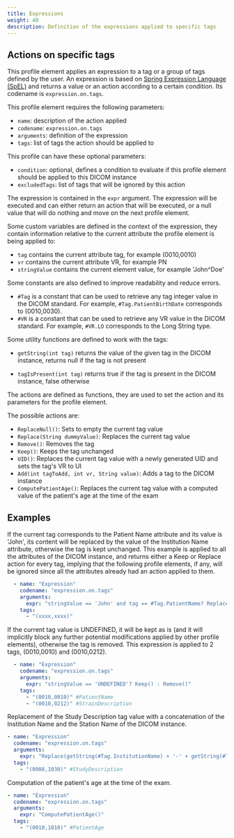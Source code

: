 ```yaml
---
title: Expressions
weight: 40
description: Definition of the expressions applied to specific tags
---
```



## Actions on specific tags

This profile element applies an expression to a tag or a group of tags defined by the user. An expression is based on [Spring Expression Language (SpEL)](https://docs.spring.io/spring-framework/reference/core/expressions.html) and returns a value or an action according to a certain condition.
Its codename is `expression.on.tags`.

This profile element requires the following parameters:

* `name`: description of the action applied
* `codename`: `expression.on.tags`
* `arguments`: definition of the expression
* `tags`: list of tags the action should be applied to

This profile can have these optional parameters:

* `condition`: optional, defines a condition to evaluate if this profile element should be applied to this DICOM instance
* `excludedTags`: list of tags that will be ignored by this action

The expression is contained in the `expr` argument. The expression will be executed and can either return an action that will be executed, or a null value that will do nothing and move on the next profile element.

Some custom variables are defined in the context of the expression, they contain information relative to the current attribute the profile element is being applied to:

- `tag` contains the current attribute tag, for example (0010,0010)
- `vr` contains the current attribute VR, for example PN
- `stringValue` contains the current element value, for example 'John^Doe'

Some constants are also defined to improve readability and reduce errors. 

- `#Tag` is a constant that can be used to retrieve any tag integer value in the DICOM standard. For example, `#Tag.PatientBirthDate` corresponds to (0010,0030).
- `#VR` is a constant that can be used to retrieve any VR value in the DICOM standard. For example, `#VR.LO` corresponds to the Long String type.

Some utility functions are defined to work with the tags:

- `getString(int tag)` returns the value of the given tag in the DICOM instance, returns null if the tag is not present

- `tagIsPresent(int tag)` returns true if the tag is present in the DICOM instance, false otherwise

The actions are defined as functions, they are used to set the action and its parameters for the profile element.

The possible actions are:

- `ReplaceNull()`: Sets to empty the current tag value
- `Replace(String dummyValue)`: Replaces the current tag value
- `Remove()`: Removes the tag
- `Keep()`: Keeps the tag unchanged
- `UID()`: Replaces the current tag value with a newly generated UID and sets the tag's VR to UI
- `Add(int tagToAdd, int vr, String value)`: Adds a tag to the DICOM instance
- `ComputePatientAge()`: Replaces the current tag value with a computed value of the patient's age at the time of the exam

## Examples

If the current tag corresponds to the Patient Name attribute and its value is 'John', its content will be replaced by the value of the Institution Name attribute, otherwise the tag is kept unchanged. This example is applied to all the attributes of the DICOM instance, and returns either a Keep or Replace action for every tag, implying that the following profile elements, if any, will be ignored since all the attributes already had an action applied to them. 

```yaml
  - name: "Expression"
    codename: "expression.on.tags"
    arguments:
      expr: "stringValue == 'John' and tag == #Tag.PatientName? Replace(getString(#Tag.InstitutionName)) : Keep()"
    tags: 
      - "(xxxx,xxxx)"
```

If the current tag value is UNDEFINED, it will be kept as is (and it will implicitly block any further potential modifications applied by other profile elements), otherwise the tag is removed. This expression is applied to 2 tags, (0010,0010) and (0010,0212).

```yaml
  - name: "Expression"
    codename: "expression.on.tags"
    arguments:
      expr: "stringValue == 'UNDEFINED'? Keep() : Remove()"
    tags: 
      - "(0010,0010)" #PatientName
      - "(0010,0212)" #StrainDescription
```

Replacement of the Study Description tag value with a concatenation of the Institution Name and the Station Name of the DICOM instance.

```yaml
- name: "Expression"
  codename: "expression.on.tags"
  arguments:
    expr: "Replace(getString(#Tag.InstitutionName) + '-' + getString(#Tag.StationName))"
  tags: 
    - "(0008,1030)" #StudyDescription
```

Computation of the patient's age at the time of the exam.

```yaml
- name: "Expression"
  codename: "expression.on.tags"
  arguments:
    expr: "ComputePatientAge()"
  tags: 
    - "(0010,1010)" #PatientAge
```